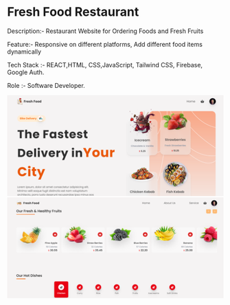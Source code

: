 <h1>Fresh Food Restaurant</h1>

<p>Description:- Restaurant Website for Ordering Foods and Fresh Fruits</p>
<p>Feature:- Responsive on different platforms, Add different food items dynamically</p>
<p>Tech Stack :- REACT,HTML, CSS,JavaScript, Tailwind CSS, Firebase, Google Auth.</p>
<p>Role :- Software Developer.</p>

<img width="946" alt="Fresh Food" src="./src/img/Fresh Food.PNG">
<img width="946" alt="Fresh Food" src="./src/img/FreshFood !.PNG">

